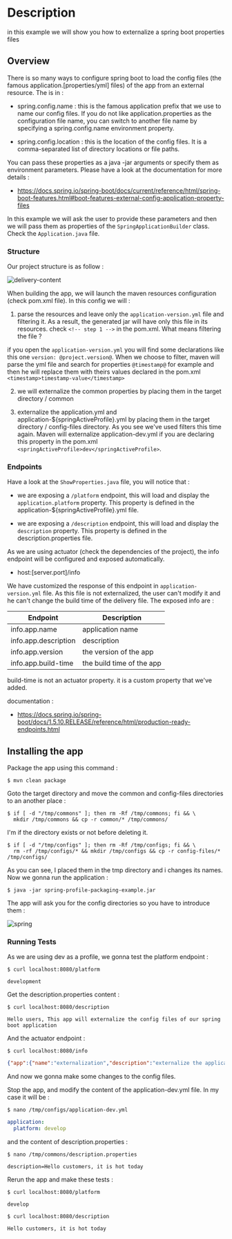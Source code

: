 # Description

in this example we will show you how to externalize a spring boot properties files

## Overview

There is so many ways to configure spring boot to load the config files (the famous application.[properties/yml] files) of the app from an external resource. The is in :

- spring.config.name : this is the famous application prefix that we use to name our config files. If you do not like application.properties as the configuration file name, 
you can switch to another file name by specifying a spring.config.name environment property.

- spring.config.location : this is the location of the config files. It is a comma-separated list of directory locations or file paths.

You can pass these properties as a java -jar arguments or specify them as environment parameters. Please have a look at the documentation for more details :

- https://docs.spring.io/spring-boot/docs/current/reference/html/spring-boot-features.html#boot-features-external-config-application-property-files

In this example we will ask the user to provide these parameters and then we will pass them as properties of the `SpringApplicationBuilder` class. Check the   `Application.java` file.

### Structure

Our project structure is as follow :

![delivery-content](https://user-images.githubusercontent.com/16627692/73554333-d1b8b300-444b-11ea-9794-50a628671d6a.png)

When building the app, we will launch the maven resources configuration (check pom.xml file). In this config we will :

1. parse the resources and leave only the `application-version.yml` file and filtering it. As a result, the generated jar will have only this file in its resources.
check `<!-- step 1 -->` in the pom.xml. What means filtering the file ?

if you open the `application-version.yml` you will find some declarations like this one `version: @project.version@`. When we choose to filter, maven will parse the yml file and search for properties
`@timestamp@` for example and then he will replace them with theirs values declared in the pom.xml `<timestamp>timestamp-value</timestamp>`

2. we will externalize the common properties by placing them in the target directory / common

3. externalize the application.yml and application-${springActiveProfile}.yml by placing them in the target directory / config-files directory. As you see we've used filters this time again. Maven will
externalize application-dev.yml if you are declaring this property in the pom.xml `<springActiveProfile>dev</springActiveProfile>`.

### Endpoints

Have a look at the `ShowProperties.java` file, you will notice that :

- we are exposing a `/platform` endpoint, this will load and display the `application.platform` property. This property is defined in the application-${springActiveProfile}.yml file.

- we are exposing a `/description` endpoint, this will load and display the `description` property. This property is defined in the description.properties file.

As we are using actuator (check the dependencies of the project), the info endpoint will be configured and exposed automatically.

- host:[server.port]/info

We have customized the response of this endpoint in `application-version.yml` file. As this file is not externalized, the user can't modify it and he can't change the build time of the delivery file.
The exposed info are :

| Endpoint  | Description  | 
|---|---|
| info.app.name  |  application name |
| info.app.description  |  description |
| info.app.version | the version of the app  |
| info.app.build-time | the build time of the app  |

build-time is not an actuator property. it is a custom property that we've added.

documentation :

- https://docs.spring.io/spring-boot/docs/1.5.10.RELEASE/reference/html/production-ready-endpoints.html

## Installing the app

Package the app using this command :

```shell script
$ mvn clean package
```

Goto the target directory and move the common and config-files directories to an another place :

```shell script
$ if [ -d "/tmp/commons" ]; then rm -Rf /tmp/commons; fi && \
  mkdir /tmp/commons && cp -r common/* /tmp/commons/ 
```

I'm if the directory exists or not before deleting it.

```shell script
$ if [ -d "/tmp/configs" ]; then rm -Rf /tmp/configs; fi && \
  rm -rf /tmp/configs/* && mkdir /tmp/configs && cp -r config-files/* /tmp/configs/
```

As you can see, I placed them in the tmp directory and i changes its names. Now we gonna run the application :

```shell script
$ java -jar spring-profile-packaging-example.jar
```

The app will ask you for the config directories so you have to introduce them :

![spring](https://user-images.githubusercontent.com/16627692/73558107-d0d74f80-4452-11ea-906e-73da948c825c.png)

### Running Tests

As we are using dev as a profile, we gonna test the platform endpoint :

```shell script
$ curl localhost:8080/platform
```

```log
development
```

Get the description.properties content :
 
```shell script
$ curl localhost:8080/description
```
 
```log
Hello users, This app will externalize the config files of our spring boot application
```

And the actuator endpoint :

```shell script
$ curl localhost:8080/info
```

```json
{"app":{"name":"externalization","description":"externalize the applicaiton properties of a spring project based its profiles","version":"1.0-SNAPSHOT","build-time":"01/31/2020 16:51:40:599"}}
```

And now we gonna make some changes to the config files.

Stop the app, and modify the content of the application-dev.yml file. In my case it will be :

```shell script
$ nano /tmp/configs/application-dev.yml
```

```yml
application:
  platform: develop   
```

and the content of description.properties :

```shell script
$ nano /tmp/commons/description.properties
```

```properties
description=Hello customers, it is hot today 
```

Rerun the app and make these tests :


```shell script
$ curl localhost:8080/platform
```

```log
develop
```
 
```shell script
$ curl localhost:8080/description
```
 
```log
Hello customers, it is hot today
```


